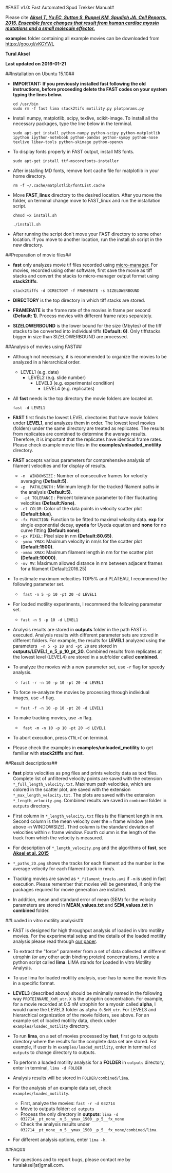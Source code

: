#FAST v1.0: Fast Automated Spud Trekker Manual#

Please cite [***Aksel T, Yu EC, Sutton S, Ruppel KM, Spudich JA. Cell Reports. 2015. Ensemble force changes that result from human cardiac myosin mutations and a small molecule effector.***][1]

[1]: http://www.cell.com/cell-reports/abstract/S2211-1247(15)00381-2

**examples** folder containing all example movies can be downloaded from https://goo.gl/vKGYWL

**Tural Aksel**

**Last updated on 2016-01-21**

##Installation on Ubuntu 15.10##

- **IMPORTANT: If you previously installed fast following the old instructions, before proceeding delete the FAST codes on your system typing the lines below.** 
    
    ```
    cd /usr/bin
    sudo rm -f fast lima stack2tifs motility.py plotparams.py
    ```

- Install numpy, matplotlib, scipy, texlive, scikit-image. To install all the necessary packages, type the line below in the terminal.
   
     ```
     sudo apt-get install python-numpy python-scipy python-matplotlib ipython ipython-notebook python-pandas python-sympy python-nose texlive libav-tools python-skimage python-opencv
     ```
- To display fonts properly in FAST output, install MS fonts.
  
    ``` 
    sudo apt-get install ttf-mscorefonts-installer
    ```
- After installing MD fonts, remove font cache file for matplotlib in your home directory.
    
    ```
    rm -f ~/.cache/matplotlib/fontList.cache
    ```

- Move **FAST_linux** directory to the desired location. After you move the folder, on terminal change move to FAST_linux and run the installation script.     
    
    ```
    chmod +x install.sh
    
    ./install.sh
    ```
- After running the script don't move your FAST directory to some other location. If you move to another location, run the install.sh script in the new directory.

##Preparation of movie files##

- **fast** only analyzes movie tif files recorded using  [micro-manager](https://www.micro-manager.org/). For movies, recorded using other software, first save the movie as tiff stacks and convert the stacks to micro-manager output format using **stack2tiffs**.
   
     ```
    stack2tiffs -d DIRECTORY -f FRAMERATE -s SIZELOWERBOUND
     ```
    
- **DIRECTORY** is the top directory in which tiff stacks are stored.
- **FRAMERATE** is the frame rate of the movies in frame per second **(Default: 1)**. Process movies with different frame rates separately.
- **SIZELOWERBOUND** is the lower bound for the size (Mbytes) of the tiff stacks to be converted into individual tiffs **(Default: 6)**. Only tiffstacks bigger in size than SIZELOWERBOUND are processed.

##Analysis of movies using FAST##

- Although not necessary, it is recommended to organize the movies to be analyzed in a hierarchical order.
   - LEVEL1 (e.g. date)
       - LEVEL2 (e.g. slide number)
            - LEVEL3 (e.g. experimental condition)
                - LEVEL4 (e.g. replicates)   
 
- All **fast** needs is the top directory the movie folders are located at.
    ```    
    fast -d LEVEL1
    ```

- **FAST** first finds the lowest LEVEL directories that have movie folders under **LEVEL1**, and analyzes them in order. The lowest level movies (folders) under the same directory are treated as replicates. The results from replicates are combined to determine the average results. Therefore, it is important that the replicates have identical frame rates. Please check example movie files in the **examples/unloaded_motility** directory.

- **FAST** accepts various parameters for comprehensive analysis of filament velocities and for display of results.
    - ``` -n  WINDOWSIZE ``` : Number of consecutive frames for velocity averaging **(Default:5)**.
    - ``` -p  PATHLENGTH ``` : Minimum length for the tracked filament paths in the analysis **(Default:5)**.
    - ``` -pt TOLERANCE``` : Percent tolerance parameter to filter fluctuating velocities **(Default:None)**.
    - ```-cl COLOR```: Color of the data points in velocity scatter plot **(Default:blue)**.
    - ```-fx FUNCTION```: Function to be fitted to maximal velocity data. **exp** for single exponential decay, **uyeda** for Uyeda equation and **none** for no curve fitting **(Default:none)**.
    - ```-px PIXEL```: Pixel size in nm **(Default:80.65)**.  
    - ```-ymax YMAX```: Maximum velocity in nm/s for the scatter plot **(Default:1500)**.
    - ```-xmax XMAX```: Maximum filament length in nm for the scatter plot **(Default:10000)**.
    - ```-mv MV```: Maximum allowed distance in nm between adjacent frames for a filament (Default:2016.25)

- To estimate maximum velocities TOP5% and PLATEAU, I recommend the following parameter set.
    - ``` fast -n 5 -p 10 -pt 20 -d LEVEL1```
- For loaded motility experiments, I recommend the following parameter set.
    - ``` fast -n 5 -p 10 -d LEVEL1 ```
- Analysis results are stored in **outputs** folder in the path FAST is executed. Analysis results with different parameter sets are stored in different folders. For example, the results for **LEVEL1** analyzed using the parameters ``` -n 5 -p 10 and -pt 20``` are stored in **outputs/LEVEL1_n_5_p_10_pt_20**. Combined results from replicates at the lowest level (LEVEL4) are stored in a subfolder called **combined**.

- To analyze the movies with a new parameter set, use ```-r``` flag for speedy analysis.
    - ```fast -r -n 10 -p 10 -pt 20 -d LEVEL1```
- To force re-analyze the movies by processing through individual images, use ``` -f ``` flag.
   -  ```fast -f -n 10 -p 10 -pt 20 -d LEVEL1```
 
 - To make tracking movies, use ``` -m ``` flag.
 
     - ``` fast -m -n 10 -p 10 -pt 20 -d LEVEL1```   

- To abort execution, press ```CTRL+C``` on terminal.

- Please check the examples in **examples/unloaded_motility** to get familiar with **stack2tiffs** and **fast**.

##Result descriptions##

- **fast** plots velocities as png files and prints velocity data as text files. Complete list of unfiltered velocity points are saved with the extension ```*_full_length_velocity.txt```. Maximum path velocities, which are colored in the scatter plot, are saved with the extension ```*_max_length_velocity.txt```. The plots are saved with the extension ```*_length_velocity.png```. Combined results are saved in ```combined``` folder in ```outputs``` directory.   

- First column in ```*_length_velocity.txt``` files is the filament length in nm. Second column is the mean velocity over the ```n``` frame window (see above -n WINDOWSIZE). Third column is the standard deviation of velocities within ```n``` frame window. Fourth column is the length of the track from which the velocity is measured. 
- For description of ```*_length_velocity.png``` and the algorithms of **fast**, see [**Aksel et al. 2015**][1] 

- ```*_paths_2D.png``` shows the tracks for each filament ad the number is the average velocity for each filament track in nm/s.

- Tracking movies are saved as ```*_filament_tracks.avi``` if ```-m``` is used in fast execution. Please remember that movies will be generated, if only the packages required for movie generation are installed.

[1]: http://www.cell.com/cell-reports/abstract/S2211-1247(15)00381-2

- In addition, mean and standard error of mean (SEM) for the velocity parameters are stored in **MEAN_values.txt** and **SEM_values.txt** in **combined** folder.

##Loaded in vitro motility analysis##

- FAST is designed for high throughput analysis of loaded in vitro motility movies. For the experimental setup and the details of the loaded motility analysis please read through [our paper][1].

[1]: http://www.cell.com/cell-reports/abstract/S2211-1247(15)00381-2

- To extract the "force" parameter from a set of data collected at different utrophin (or any other actin binding protein) concentrations, I wrote a python script called **lima**. LIMA stands for Loaded In vitro Motility Analysis.

- To use lima for loaded motility analysis, user has to name the movie files in a specific format.

- **LEVEL3** (described above) should be minimally named in the following way ```PROTEINNAME_XnM_utr```. ```X``` is the utrophin concentration. For example, for a movie recorded at 0.5 nM utrophin for a myosin called **alpha**, I would name the LEVEL3 folder as ```alpha_0.5nM_utr```. For LEVEL3 and hierarchical organization of the movie folders, see above. For an example set of loaded motility data, check under ```examples/loaded_motility``` directory.

- To run **lima**, on a set of movies processed by **fast**, first go to outputs directory where the results for the complete data set are stored. For example, if user is in ```examples/loaded_motility```, enter in terminal ```cd outputs``` to change directory to outputs.

- To perform a loaded motility analysis for a **FOLDER** in ```outputs``` directory, enter in terminal,
    ```lima -d FOLDER```
- Analysis results will be stored in ```FOLDER/combined/lima```.

- For the analysis of an example data set, check ```examples/loaded_motility```.
    - First, analyze the movies:
        ```fast -r -d 032714```
    - Move to outputs folder:
        ```cd outputs```
    - Process the only directory in **outputs**: 
        ```lima -d 032714__pt_none__n_5__ymax_1500__p_5__fx_none```
    - Check the analysis results under
        ```032714__pt_none__n_5__ymax_1500__p_5__fx_none/combined/lima```. 

- For different analysis options, enter ```lima -h```.

##FAQ##

- For questions and to report bugs, please contact me by turalaksel[at]gmail.com.
